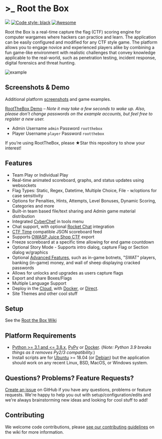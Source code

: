 # >\_ Root the Box

[![](https://img.shields.io/badge/license-Apache%202.0-blue.svg?raw=true&sanitize=true)](https://github.com/moloch--/RootTheBox/blob/master/LICENSE)
[![Code style:
black](https://img.shields.io/badge/code%20style-black-000000.svg?raw=true&sanitize=true)](https://github.com/ambv/black)
[![Awesome](https://cdn.rawgit.com/sindresorhus/awesome/d7305f38d29fed78fa85652e3a63e154dd8e8829/media/badge.svg)](https://github.com/apsdehal/awesome-ctf)

Root the Box is a real-time capture the flag (CTF) scoring engine for computer wargames where hackers can practice and learn. The application can be easily configured and modified for any CTF style game. The platform allows you to engage novice and experienced players alike by combining a fun game-like environment with realistic challenges that convey knowledge applicable to the real-world, such as penetration testing, incident response, digital forensics and threat hunting.

![example](static/images/example.png?raw=true)

## Screenshots & Demo
Additional platform [screenshots](https://github.com/moloch--/RootTheBox/wiki/Screenshots) and game examples.

[RootTheBox Demo](https://rootthebox.herokuapp.com/) – _Note it may take a few seconds to wake up. Also, please don't change passwords on the example accounts, but feel free to register a new user._
-   Admin Username `admin` Password `rootthebox`
-   Player Username `player` Password `rootthebox`

If you’re using RootTheBox, please ★Star this repository to show your interest!

## Features

-   Team Play or Individual Play
-   Real-time animated scoreboard, graphs, and status updates using websockets
-   Flag Types: Static, Regex, Datetime, Multiple Choice, File - w/options for case sensitivity
-   Options for Penalties, Hints, Attempts, Level Bonuses, Dynamic Scoring, Categories and more
-   Built-in team based file/text sharing and Admin game material distribution
-   Integrated [CyberChef](https://gchq.github.io/CyberChef/) in tools menu
-   Chat support, with optional [Rocket Chat](https://rocket.chat/) integration
-   [CTF Time](https://ctftime.org/) compatible JSON scoreboard feed
-   Supports [OWASP Juice Shop CTF](https://github.com/bkimminich/juice-shop-ctf) export
-   Freeze scoreboard at a specific time allowing for end game countdown
-   Optional Story Mode - Supports intro dialog, capture Flag or Section dialog w/graphics
-   Optional [Advanced Features](https://github.com/moloch--/RootTheBox/wiki/Features), such as in-game botnets, "SWAT" players, banking (in-game) money, and wall of sheep displaying cracked passwords
-   Allows for unlocks and upgrades as users capture flags
-   Export and share Boxes/Flags
-   Multiple Language Support
-   Deploy in the [Cloud](https://github.com/moloch--/RootTheBox/wiki/Cloud-Deployment), with [Docker](https://github.com/moloch--/RootTheBox/wiki/Docker-Deployment), or [Direct](https://github.com/moloch--/RootTheBox/wiki/Installation).
-   Site Themes and other cool stuff

## Setup

See the [Root the Box Wiki](https://github.com/moloch--/RootTheBox/wiki)

## Platform Requirements

-   [Python >= 3.1 and <= 3.8.x](https://www.python.org/), [PyPy](http://pypy.org/) or [Docker](https://github.com/moloch--/RootTheBox/wiki/Docker-Deployment).  (*Note: Python 3.9 breaks things as it removes Py2/3 compatibility.*)
-   Install scripts are for [Ubuntu](http://www.ubuntu.com/) >= 18.04 (or [Debian](https://www.debian.org/)) but the application should work on any recent Linux, BSD, MacOS, or Windows system.

## Questions? Problems? Feature Requests?

[Create an issue](https://github.com/moloch--/RootTheBox/issues) on GitHub if you have any questions, problems or feature requests. We're happy to help you out with setup/configuration/edits and we're always brainstorming new ideas and looking for cool stuff to add!

## Contributing

We welcome code contributions, please [see our contributing guidelines](https://github.com/moloch--/RootTheBox/blob/master/CONTRIBUTING.md) on the wiki for more information.
